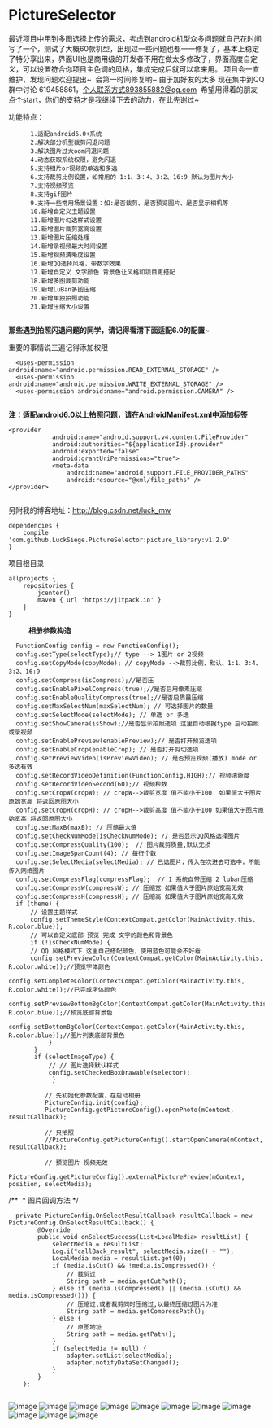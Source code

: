 # PictureSelector  
   最近项目中用到多图选择上传的需求，考虑到android机型众多问题就自己花时间写了一个，测试了大概60款机型，出现过一些问题也都一一修复了，基本上稳定了特分享出来，界面UI也是商用级的开发者不用在做太多修改了，界面高度自定义，可以设置符合你项目主色调的风格，集成完成后就可以拿来用。
   项目会一直维护，发现问题欢迎提出~  会第一时间修复哟~  由于加好友的太多 现在集中到QQ群中讨论 619458861，个人联系方式893855882@qq.com  希望用得着的朋友点个start，你们的支持才是我继续下去的动力，在此先谢过~  


功能特点：  
```
      1.适配android6.0+系统
      2.解决部分机型裁剪闪退问题
      3.解决图片过大oom闪退问题
      4.动态获取系统权限，避免闪退
      5.支持相片or视频的单选和多选
      6.支持裁剪比例设置，如常用的 1:1、3：4、3:2、16:9 默认为图片大小
      7.支持视频预览
      8.支持gif图片
      9.支持一些常用场景设置：如:是否裁剪、是否预览图片、是否显示相机等
      10.新增自定义主题设置
      11.新增图片勾选样式设置
      12.新增图片裁剪宽高设置
      13.新增图片压缩处理
      14.新增录视频最大时间设置
      15.新增视频清晰度设置
      16.新增QQ选择风格，带数字效果
      17.新增自定义 文字颜色 背景色让风格和项目更搭配
      18.新增多图裁剪功能
      19.新增LuBan多图压缩
      20.新增单独拍照功能
      21.新增压缩大小设置
    
```

******那些遇到拍照闪退问题的同学，请记得看清下面适配6.0的配置~******

重要的事情说三遍记得添加权限

```
  <uses-permission android:name="android.permission.READ_EXTERNAL_STORAGE" />
  <uses-permission android:name="android.permission.WRITE_EXTERNAL_STORAGE" />
  <uses-permission android:name="android.permission.CAMERA" />
    
```

******注：适配android6.0以上拍照问题，请在AndroidManifest.xml中添加标签******

```
<provider
            android:name="android.support.v4.content.FileProvider"
            android:authorities="${applicationId}.provider"
            android:exported="false"
            android:grantUriPermissions="true">
            <meta-data
                android:name="android.support.FILE_PROVIDER_PATHS"
                android:resource="@xml/file_paths" />
</provider>
        
```

另附我的博客地址：http://blog.csdn.net/luck_mw

```
dependencies {
    compile 'com.github.LuckSiege.PictureSelector:picture_library:v1.2.9'
}
```

项目根目录  

```
allprojects {
    repositories {
        jcenter()
        maven { url 'https://jitpack.io' }
    }
}

```
           
******相册参数构造******

```
  FunctionConfig config = new FunctionConfig();
  config.setType(selectType);// type --> 1图片 or 2视频
  config.setCopyMode(copyMode); // copyMode -->裁剪比例，默认、1:1、3:4、3:2、16:9
  config.setCompress(isCompress);//是否压
  config.setEnablePixelCompress(true);//是否启用像素压缩
  config.setEnableQualityCompress(true);//是否启质量压缩
  config.setMaxSelectNum(maxSelectNum); // 可选择图片的数量
  config.setSelectMode(selectMode); // 单选 or 多选
  config.setShowCamera(isShow);//是否显示拍照选项 这里自动根据type 启动拍照或录视频
  config.setEnablePreview(enablePreview);// 是否打开预览选项
  config.setEnableCrop(enableCrop); // 是否打开剪切选项
  config.setPreviewVideo(isPreviewVideo); // 是否预览视频(播放) mode or 多选有效
  config.setRecordVideoDefinition(FunctionConfig.HIGH);// 视频清晰度
  config.setRecordVideoSecond(60);// 视频秒数
  config.setCropW(cropW); // cropW-->裁剪宽度 值不能小于100  如果值大于图片原始宽高 将返回原图大小
  config.setCropH(cropH); // cropH-->裁剪高度 值不能小于100 如果值大于图片原始宽高 将返回原图大小
  config.setMaxB(maxB); // 压缩最大值
  config.setCheckNumMode(isCheckNumMode); // 是否显示QQ风格选择图片
  config.setCompressQuality(100);  // 图片裁剪质量,默认无损
  config.setImageSpanCount(4); // 每行个数
  config.setSelectMedia(selectMedia); // 已选图片，传入在次进去可选中，不能传入网络图片
  config.setCompressFlag(compressFlag);  // 1 系统自带压缩 2 luban压缩
  config.setCompressW(compressW); // 压缩宽 如果值大于图片原始宽高无效
  config.setCompressH(compressH); // 压缩高 如果值大于图片原始宽高无效
  if (theme) {
      // 设置主题样式
      config.setThemeStyle(ContextCompat.getColor(MainActivity.this, R.color.blue));
      // 可以自定义底部 预览 完成 文字的颜色和背景色
      if (!isCheckNumMode) {
      // QQ 风格模式下 这里自己搭配颜色，使用蓝色可能会不好看
      config.setPreviewColor(ContextCompat.getColor(MainActivity.this, R.color.white));//预览字体颜色
      config.setCompleteColor(ContextCompat.getColor(MainActivity.this, R.color.white));//已完成字体颜色
      config.setPreviewBottomBgColor(ContextCompat.getColor(MainActivity.this, R.color.blue));//预览底部背景色
      config.setBottomBgColor(ContextCompat.getColor(MainActivity.this, R.color.blue));//图片列表底部背景色
           }
       }
       if (selectImageType) {
           // // 图片选择默认样式
           config.setCheckedBoxDrawable(selector);
            }

          // 先初始化参数配置，在启动相册
          PictureConfig.init(config);
          PictureConfig.getPictureConfig().openPhoto(mContext, resultCallback);

          // 只拍照
          //PictureConfig.getPictureConfig().startOpenCamera(mContext, resultCallback);
                    
          // 预览图片 视频无效
         PictureConfig.getPictureConfig().externalPicturePreview(mContext, position, selectMedia);
```

/**
  * 图片回调方法
 */

```
  private PictureConfig.OnSelectResultCallback resultCallback = new PictureConfig.OnSelectResultCallback() {
        @Override
        public void onSelectSuccess(List<LocalMedia> resultList) {
            selectMedia = resultList;
            Log.i("callBack_result", selectMedia.size() + "");
            LocalMedia media = resultList.get(0);
            if (media.isCut() && !media.isCompressed()) {
                // 裁剪过
                String path = media.getCutPath();
            } else if (media.isCompressed() || (media.isCut() && media.isCompressed())) {
                // 压缩过,或者裁剪同时压缩过,以最终压缩过图片为准
                String path = media.getCompressPath();
            } else {
                // 原图地址
                String path = media.getPath();
            }
            if (selectMedia != null) {
                adapter.setList(selectMedia);
                adapter.notifyDataSetChanged();
            }
        }
    };
    
```

  
![image](https://github.com/LuckSiege/PictureSelector/blob/master/image/A574F86A9A9F42A77D03B0ACC9E761C9.jpg)
![image](https://github.com/LuckSiege/PictureSelector/blob/master/image/ABE302D298BD56DEC871F4464E64646F.jpg)
![image](https://github.com/LuckSiege/PictureSelector/blob/master/image/3483AB11C78AF4C6DCC408504768A138.jpg)
![image](https://github.com/LuckSiege/PictureSelector/blob/master/image/66C119A6BD918EAF9418324836C34BA6.jpg)
![image](https://github.com/LuckSiege/PictureSelector/blob/master/image/new_image.jpg)
![image](https://github.com/LuckSiege/PictureSelector/blob/master/image/5F1513BFD9490AF153E3E30840964FB1.jpg)
![image](https://github.com/LuckSiege/PictureSelector/blob/master/image/BA7C4A038613182020DA9CE0152DA5D4.jpg)
![image](https://github.com/LuckSiege/PictureSelector/blob/master/image/0F918EB15954836F59A95A3F7E0D2012.jpg)
![image](https://github.com/LuckSiege/PictureSelector/blob/master/image/2AEDE4E52CC095F5896E066C59DDDF85.jpg)
![image](https://github.com/LuckSiege/PictureSelector/blob/master/image/36C818DEDF2A5AA745CD699FBBF67E7F.jpg)
![image](https://github.com/LuckSiege/PictureSelector/blob/master/image/9B433C9C47C3FCA7BC42D6E3B6F27698.jpg)
